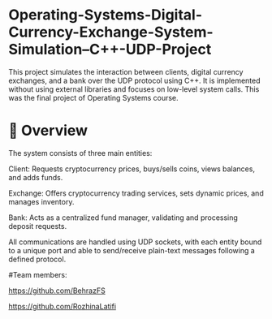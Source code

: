 # Operating-Systems-Digital-Currency-Exchange-System-Simulation–C++-UDP-Project

This project simulates the interaction between clients, digital currency exchanges, and a bank over the UDP protocol using C++. It is implemented without using external libraries and focuses on low-level system calls. This was the final project of Operating Systems course.

# 📌 Overview
The system consists of three main entities:

Client: Requests cryptocurrency prices, buys/sells coins, views balances, and adds funds.

Exchange: Offers cryptocurrency trading services, sets dynamic prices, and manages inventory.

Bank: Acts as a centralized fund manager, validating and processing deposit requests.

All communications are handled using UDP sockets, with each entity bound to a unique port and able to send/receive plain-text messages following a defined protocol.

#Team members:

https://github.com/BehrazFS

https://github.com/RozhinaLatifi
